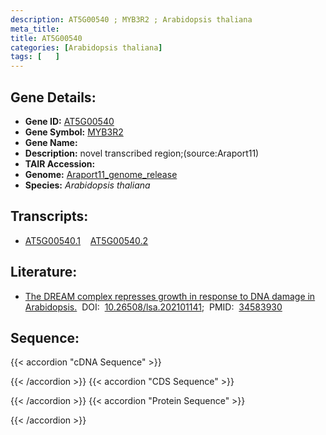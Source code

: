```yaml
---
description: AT5G00540 ; MYB3R2 ; Arabidopsis thaliana
meta_title:
title: AT5G00540
categories: [Arabidopsis thaliana]
tags: [   ]
---
```


## Gene Details:
- **Gene ID:** [AT5G00540](https://www.arabidopsis.org/locus?name=AT5G00540)
- **Gene Symbol:** <u>MYB3R2</u>
- **Gene Name:** 
- **Description:**   novel transcribed region;(source:Araport11)
- **TAIR Accession:** 
- **Genome:** [Araport11_genome_release](https://www.arabidopsis.org/download/list?dir=Genes%2FAraport11_genome_release)
- **Species:** *Arabidopsis thaliana*

## Transcripts:
   -  [AT5G00540.1](https://www.arabidopsis.org/gene?name=AT5G00540.1)&nbsp;&nbsp;&nbsp;&nbsp;[AT5G00540.2](https://www.arabidopsis.org/gene?name=AT5G00540.2)
## Literature:
   - [The DREAM complex represses growth in response to DNA damage in Arabidopsis.](https://www.doi.org/10.26508/lsa.202101141)&nbsp;&nbsp;DOI:&nbsp;&nbsp;[10.26508/lsa.202101141](https://www.doi.org/10.26508/lsa.202101141);&nbsp;&nbsp;PMID:&nbsp;&nbsp;[34583930](https://pubmed.ncbi.nlm.nih.gov/34583930/)
## Sequence:
{{< accordion "cDNA Sequence" >}}

{{< /accordion >}}
{{< accordion "CDS Sequence" >}}

{{< /accordion >}}
{{< accordion "Protein Sequence" >}}

{{< /accordion >}}
